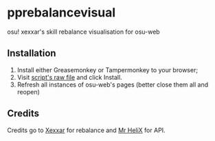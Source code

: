 # pprebalancevisual
osu! xexxar's skill rebalance visualisation for osu-web

## Installation
1. Install either Greasemonkey or Tampermonkey to your browser;
2. Visit [script's raw file](https://github.com/LMNYX/pprebalancevisual/raw/main/xexxarrebalance.user.js) and click Install.
3. Refresh all instances of osu-web's pages (better close them all and reopen)

## Credits
Credits go to [Xexxar](https://github.com/Xexxar) for rebalance and [Mr HeliX](https://osu.ppy.sh/users/2330619) for API.
